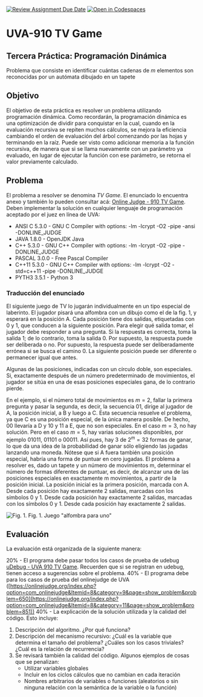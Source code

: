 [![Review Assignment Due Date](https://classroom.github.com/assets/deadline-readme-button-24ddc0f5d75046c5622901739e7c5dd533143b0c8e959d652212380cedb1ea36.svg)](https://classroom.github.com/a/G3L3NSe1)
[![Open in Codespaces](https://classroom.github.com/assets/launch-codespace-7f7980b617ed060a017424585567c406b6ee15c891e84e1186181d67ecf80aa0.svg)](https://classroom.github.com/open-in-codespaces?assignment_repo_id=12706249)
# UVA-910 TV Game
## Tercera Práctica: Programación Dinámica
Problema que consiste en identificar cuántas cadenas de $m$ elementos son reconocidas por un autómata dibujado en un tapete

## Objetivo
El objetivo de esta práctica es resolver un problema utilizando programación dinámica. Como recordarán, la programación dinámica es una optimización de dividir para conquistar en la cual, cuando en la evaluación recursiva se repiten muchos cálculos, se mejora la eficiencia cambiando el orden de evaluación del árbol comenzando por las hojas y terminando en la raíz. Puede ser visto como adicionar memoria a la función recursiva, de manera que si se llama nuevamente con un parámetro ya evaluado, en lugar de ejecutar la función con  ese parámetro, se retorna el valor previamente calculado. 

## Problema
El problema a resolver se denomina *TV Game*. El enunciado lo encuentra anexo y también lo pueden consultar acá: [Online Judge - 910 TV Game](https://onlinejudge.org/index.php?option=com_onlinejudge&Itemid=8&category=11&page=show_problem&problem=851). Deben implementar la solución en cualquier lenguaje de programación aceptado por el juez en línea de UVA:

- ANSI C 5.3.0 - GNU C Compiler with options: -lm -lcrypt -O2 -pipe -ansi -DONLINE_JUDGE
- JAVA 1.8.0 - OpenJDK Java
- C++ 5.3.0 - GNU C++ Compiler with options: -lm -lcrypt -O2 -pipe -DONLINE_JUDGE
- PASCAL 3.0.0 - Free Pascal Compiler
- C++11 5.3.0 - GNU C++ Compiler with options: -lm -lcrypt -O2 -std=c++11 -pipe -DONLINE_JUDGE
- PYTH3 3.5.1 - Python 3

### Traducción del enunciado
El siguiente juego de TV lo jugarán individualmente en un tipo especial de laberinto. El jugador pisará una alfombra con un dibujo como el de la fig. 1, y esperará en la posición A. Cada posición tiene dos salidas, etiquetadas con 0 y 1, que conducen a la siguiente posición. Para elegir qué salida tomar, el jugador debe responder a una pregunta. Si la respuesta es correcta, toma la salida 1; de lo contrario, toma la salida 0. Por supuesto, la respuesta puede ser deliberada o no. Por supuesto, la respuesta puede ser deliberadamente errónea si se busca el camino 0. La siguiente posición puede ser diferente o permanecer igual que antes. 

Algunas de las posiciones, indicadas con un círculo doble, son especiales. Si, exactamente después de un número predeterminado de movimientos, el jugador se sitúa en una de esas posiciones especiales gana, de lo contrario pierde.

En el ejemplo, si el número total de movimientos es $m = 2$, fallar la primera pregunta y pasar la segunda, es decir, la secuencia 01, dirige al jugador de A, la posición inicial, a B y luego a C. Esta secuencia resuelve el problema, ya que C es una posición especial, de la única manera posible. De hecho, 00 llevaría a D y 10 y 11 a E, que no son especiales. En el caso $m = 3$, no hay solución. Pero en el caso $m = 5$, hay varias soluciones disponibles, por ejemplo 01011, 01101 o 00011. Así pues, hay 3 de $2^m = 32$ formas de ganar, lo que da una idea de la probabilidad de ganar sólo eligiendo las jugadas lanzando una moneda. Nótese que si A fuera también una posición especial, habría una forma de puntuar en cero jugadas. El problema a resolver es, dado un tapete y un número de movimientos m, determinar el número de formas diferentes de puntuar, es decir, de alcanzar una de las posiciones especiales en exactamente m movimientos, a partir de la posición inicial. La posición inicial es la primera posición, marcada con A. Desde cada posición hay exactamente 2 salidas, marcadas con los símbolos 0 y 1. Desde cada posición hay exactamente 2 salidas, marcadas con los símbolos 0 y 1. Desde cada posición hay exactamente 2 salidas.

![Fig. 1.](https://github.com/EAFIT-ST0247-Estruc-de-Datos-y-Alg-II/UVA-910-TV-Game/assets/423553/ec32f2de-d0c8-4336-82c0-f39ef7c1a9a3)
Fig. 1. Juego "alfombra para uno"

## Evaluación

La evaluación está organizada de la siguiente manera:

20% - El programa debe pasar todos los casos de prueba de udebug [uDebug - UVA 910 TV Game](https://www.udebug.com/UVa/7910). Recuerden que si se registran en udebug, tienen acceso a sugerencias sobre el problema.
40% - El programa debe para los casos de prueba del onlinejudge de UVA ([https://onlinejudge.org/index.php?option=com_onlinejudge&Itemid=8&category=9&page=show_problem&problem=650](https://onlinejudge.org/index.php?option=com_onlinejudge&Itemid=8&category=11&page=show_problem&problem=851))
40% - La explicación de la solución utilizada y la calidad del código. Esto incluye:
1. Descripción del algoritmo. ¿Por qué funciona?
2. Descripción del mecanismo recursivo: ¿Cuál es la variable que determina el tamaño del problema? ¿Cuáles son los casos triviales? ¿Cuál es la relación de recurrencia?
3. Se revisará también la calidad del código. Algunos ejemplos de cosas que se penalizan:
    * Utilizar variables globales
    * Incluir en los ciclos cálculos que no cambian en cada iteración
    * Nombres arbitrarios de variables o funciones (aleatorios o sin ninguna relación con la semántica de la variable o la función)
